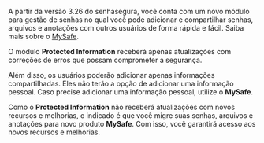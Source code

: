 A partir da versão 3\.26 do senhasegura, você conta com um novo módulo para gestão de senhas no qual você pode adicionar e compartilhar senhas, arquivos e anotações com outros usuários de forma rápida e fácil. Saiba mais sobre o [MySafe](/v3-33/docs/pt/mysafe).

O módulo **Protected Information** receberá apenas atualizações com correções de erros que possam comprometer a segurança.

Além disso, os usuários poderão adicionar apenas informações compartilhadas. Eles não terão a opção de adicionar uma informação pessoal. Caso precise adicionar uma informação pessoal, utilize o **MySafe**.

Como o **Protected Information** não receberá atualizações com novos recursos e melhorias, o indicado é que você migre suas senhas, arquivos e anotações para novo produto **MySafe**. Com isso, você garantirá acesso aos novos recursos e melhorias.

